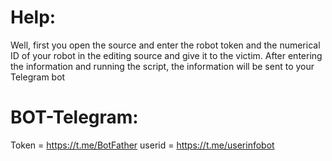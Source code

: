 # Help:

Well, first you open the source and enter the robot token and the numerical ID of 
your robot in the editing source and give it to the victim. After entering
the information and running the script, the information will be sent to your Telegram bot

# BOT-Telegram:
Token = https://t.me/BotFather
userid = https://t.me/userinfobot
